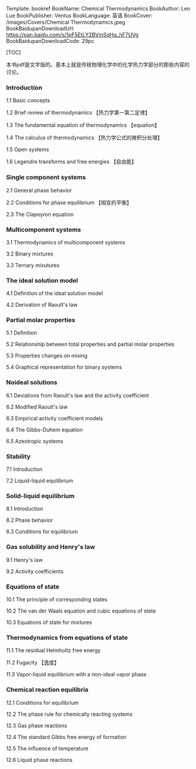 Template: bookref
BookName: Chemical Thermodynamics
BookAuthor: Leo Lue
BookPublisher: Ventus
BookLanguage: 英语
BookCover: /images/Covers/Chemical Thermodynamics.jpeg
BookBaidupanDownloadUrl: https://pan.baidu.com/s/1pF5EtLY2BVmSqHq_hF7UVg 
BookBaidupanDownloadCode: 29pc

[TOC]

本书pdf是文字版的。基本上就是传统物理化学中的化学热力学部分的那些内容的讨论。

### Introduction

1.1 Basic concepts

1.2 Brief review of thermodynamics 【热力学第一第二定律】

1.3 The fundamental equation of  thermodynamics 【equation】

1.4 The calculus of thermodynamics 【热力学公式的微积分处理】

1.5 Open systems

1.6 Legendre transforms and free energies 【自由能】

### Single component systems

2.1 General phase behavior

2.2 Conditions for phase equilibrium 【相变的平衡】

2.3 The Clapeyron equation

### Multicomponent systems

3.1 Thermodynamics of multicomponent systems

3.2 Binary mixtures

3.3 Ternary mixutures

### The ideal solution model

4.1 Definition of the ideal solution model

4.2 Derivation of Raoult's law

### Partial molar properties

5.1 Definition

5.2 Relationship between total properties and partial molar properties

5.3 Properties changes on mixing

5.4 Graphical representation for binary systems

### Noideal solutions

6.1 Deviations from Raoult's law and the activity coefficient

6.2 Modified Raoult's law

6.3 Empirical activity coefficient models

6.4 The Gibbs-Duhem equation

6.5 Azeotropic systems

### Stability

7.1 Introduction

7.2 Liquid-liquid equilibrium

### Solid-liquid equilibrium

8.1 Introduction

8.2 Phase behavior

8.3 Conditions for equilibrium

### Gas solubility and Henry's law

9.1 Henry's law

9.2 Activity coefficients

### Equations of state

10.1 The principle of corresponding states

10.2 The van der Waals equation and cubic equations of state

10.3 Equations of state for mixtures

### Thermodynamics from equations of state

11.1 The residual Helmholtz free energy

11.2 Fugacity 【逸度】

11.3 Vapor-liquid equilibrium with a non-ideal vapor phase

### Chemical reaction equilibria

12.1 Conditions for equilibrium

12.2 The phase rule for chemically reacting systems

12.3 Gas phase reactions

12.4 The standard Gibbs free energy of formation

12.5 The influence of temperature

12.6 Liquid phase reactions
